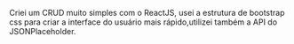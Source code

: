 <p>Criei um CRUD muito simples com o ReactJS, usei a estrutura de bootstrap css para criar a interface do usuário mais rápido,utilizei também a API do JSONPlaceholder. 
